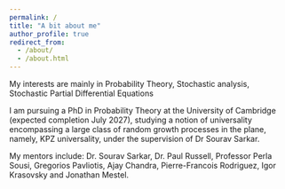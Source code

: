 ```yaml
---
permalink: /
title: "A bit about me"
author_profile: true
redirect_from: 
  - /about/
  - /about.html
---
```


My interests are mainly in Probability Theory, Stochastic analysis, Stochastic Partial Differential Equations

I am pursuing a PhD in Probability Theory at the University of Cambridge (expected completion July 2027), studying a notion of universality encompassing a large class of random growth processes in the plane, namely, KPZ universality, under the supervision of Dr Sourav Sarkar.

My mentors include: Dr. Sourav Sarkar, Dr. Paul Russell, Professor Perla Sousi, Gregorios Pavliotis, Ajay Chandra, Pierre-Francois Rodriguez, Igor Krasovsky and Jonathan Mestel.
